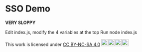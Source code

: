 # SSO Demo

**VERY SLOPPY**

Edit index.js, modify the 4 variables at the top
Run node index.js

This work is licensed under [CC BY-NC-SA 4.0](http://creativecommons.org/licenses/by-nc-sa/4.0/) <img src="https://mirrors.creativecommons.org/presskit/icons/cc.svg" alt="CC" height="22"><img src="https://mirrors.creativecommons.org/presskit/icons/by.svg" alt="BY" height="22"><img src="https://mirrors.creativecommons.org/presskit/icons/nc.svg" alt="NC" height="22"><img src="https://mirrors.creativecommons.org/presskit/icons/sa.svg" alt="SA" height="22">
